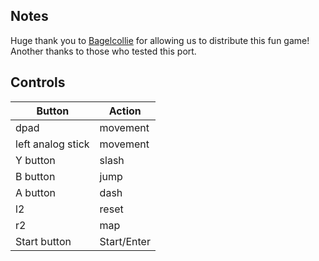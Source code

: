 ## Notes

Huge thank you to [Bagelcollie](https://bagelcollie.itch.io/) for allowing us to distribute this fun game! Another thanks to those who tested this port.

## Controls

| Button | Action |
|--|--| 
|dpad|movement|
|left analog stick|movement|
|Y button|slash|
|B button|jump|
|A button |dash|
|l2|reset|
|r2|map|
|Start button |Start/Enter|


